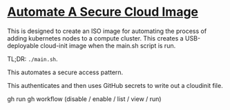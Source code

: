 # [Automate A Secure Cloud Image](https://github.com/lunarengineer-bot/lunar-engineering-cloud-init-kube)

This is designed to create an ISO image for automating the process of adding kubernetes nodes to a compute cluster. This creates a USB-deployable cloud-init image when the main.sh script is run.

TL;DR: `./main.sh`.

This automates a secure access pattern.

This authenticates and then uses GitHub secrets to write out a cloudinit file.

gh run
gh workflow (disable / enable / list / view / run)